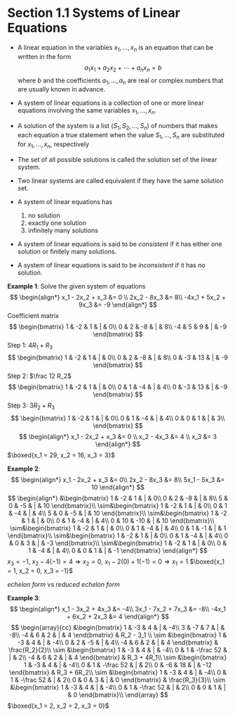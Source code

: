 # Section 1.1 Systems of Linear Equations
* A linear equation in the variables $x_1, \dots, x_n$ is an equation that can be written in the form $$a_1x_1 + a_2x_2 + \cdots + a_nx_n = b$$where $b$ and the coefficients $a_1, \dots, a_n$ are real or complex numbers that are usually known in advance.

* A system of linear equations is a collection of one or more linear equations involving the same variables $x_1, \dots, x_n$.
* A solution of the system is a list $(S_1, S_2, \dots, S_n)$ of numbers that makes each equation a true statement when the value $S_1, \dots, S_n$ are substituted for $x_1, \dots, x_n$, respectively
* The set of all possible solutions is called the solution set of the linear system.
* Two linear systems are called equivalent if they have the same solution set.

* A system of linear equations has
	1) no solution
	2) exactly one solution
	3) infinitely many solutions
* A system of linear equations is said to be *consistent* if it has either one solution or finitely many solutions.
* A system of linear equations is said to be *inconsistent* if it has no solution.

**Example 1**: Solve the given system of equations
$$
\begin{align*}
	x_1 - 2x_2 + x_3 &= 0 \\
	2x_2 - 8x_3 &= 8\\
	-4x_1 + 5x_2 + 9x_3 &= -9	
\end{align*}
$$
Coefficient matrix
$$
\begin{bmatrix}
	1 & -2 & 1 & | & 0\\
	0 & 2 & -8 & | & 8\\
	-4 & 5 & 9 & | & -9
\end{bmatrix}
$$
Step 1: $4R_1 + R_3$
$$
\begin{bmatrix}
	1 & -2 & 1 & | & 0\\
	0 & 2 & -8 & | & 8\\
	0 & -3 & 13 & | & -9	
\end{bmatrix}
$$
Step 2: $\frac 12 R_2$
$$
\begin{bmatrix}
	1 & -2 & 1 & | & 0\\
	0 & 1 & -4 & | & 4\\
	0 & -3 & 13 & | & -9
\end{bmatrix}
$$
Step 3: $3R_2 + R_3$
$$
\begin{bmatrix}
	1 & -2 & 1 & | & 0\\
	0 & 1 & -4 & | & 4\\
	0 & 0 & 1 & | & 3\\
\end{bmatrix}
$$
$$
\begin{align*}
	x_1 - 2x_2 + x_3 &= 0 \\
	x_2 - 4x_3 &= 4 \\
	x_3 &= 3
\end{align*}
$$
$\boxed{x_1 = 29, x_2 = 16, x_3 = 3}$

**Example 2**:
$$
\begin{align*}
	x_1 - 2x_2 + x_3 &= 0\\
	2x_2 - 8x_3 &= 8\\
	5x_1 - 5x_3 &= 10
\end{align*}
$$
$$
\begin{align*}
&\begin{bmatrix}
	1 & -2 & 1 & | & 0\\
	0 & 2 & -8 & | & 8\\
	5 & 0 & -5 & | & 10
\end{bmatrix}\\
\sim&\begin{bmatrix}
	1 & -2 & 1 & | & 0\\
	0 & 1 & -4 & | & 4\\
	5 & 0 & -5 & | & 10
\end{bmatrix}\\
\sim&\begin{bmatrix}
	1 & -2 & 1 & | & 0\\
	0 & 1 & -4 & | & 4\\
	0 & 10 & -10 & | & 10
\end{bmatrix}\\
\sim&\begin{bmatrix}
	1 & -2 & 1 & | & 0\\
	0 & 1 & -4 & | & 4\\
	0 & 1 & -1 & | & 1
\end{bmatrix}\\
\sim&\begin{bmatrix}
	1 & -2 & 1 & | & 0\\
	0 & 1 & -4 & | & 4\\
	0 & 0 & 3 & | & -3 
\end{bmatrix}\\
\sim&\begin{bmatrix}
	1 & -2 & 1 & | & 0\\
	0 & 1 & -4 & | & 4\\
	0 & 0 & 1 & | & -1 
\end{bmatrix}
\end{align*}
$$
$x_3 = -1$, $x_2 - 4(-1) = 4 \Longrightarrow x_2 = 0$, $x_1 -2(0) + 1(-1) = 0 \Longrightarrow x_1 = 1$
$\boxed{x_1 = 1, x_2 = 0, x_3 = -1}$

*echelon form* vs *reduced echelon form*

**Example 3**:
$$
\begin{align*}
	x_1 - 3x_2 + 4x_3 &= -4\\
	3x_1 - 7x_2 + 7x_3 &= -8\\
	-4x_1 + 6x_2 + 2x_3 &= 4
\end{align*}
$$
$$
\begin{array}{cc}
&\begin{bmatrix}
	1 & -3 & 4 & | & -4\\
	3 & -7 & 7 & | & -8\\
	-4 & 6 & 2 & | & 4
\end{bmatrix} & R_2 - 3_1 \\
\sim &\begin{bmatrix}
	1 & -3 & 4 & | & -4\\
	0 & 2 & -5 & | & 4\\
	-4 & 6 & 2 & | & 4
\end{bmatrix} & \frac{R_2}{2}\\
\sim &\begin{bmatrix}
	1 & -3 & 4 & | & -4\\
	0 & 1 & -\frac 52 & | & 2\\
	-4 & 6 & 2 & | & 4
\end{bmatrix} & R_3 + 4R_1\\
\sim &\begin{bmatrix}
	1 & -3 & 4 & | & -4\\
	0 & 1 & -\frac 52 & | & 2\\
	0 & -6 & 18 & | & -12 
\end{bmatrix} & R_3 + 6R_2\\
\sim &\begin{bmatrix}
	1 & -3 & 4 & | & -4\\
	0 & 1 & -\frac 52 & | & 2\\
	0 & 0 & 3 & | & 0
\end{bmatrix} & \frac{R_3}{3}\\
\sim &\begin{bmatrix}
	1 & -3 & 4 & | & -4\\
	0 & 1 & -\frac 52 & | & 2\\
	0 & 0 & 1 & | & 0
\end{bmatrix}\\
\end{array}
$$
$\boxed{x_1 = 2, x_2 = 2, x_3 = 0}$
